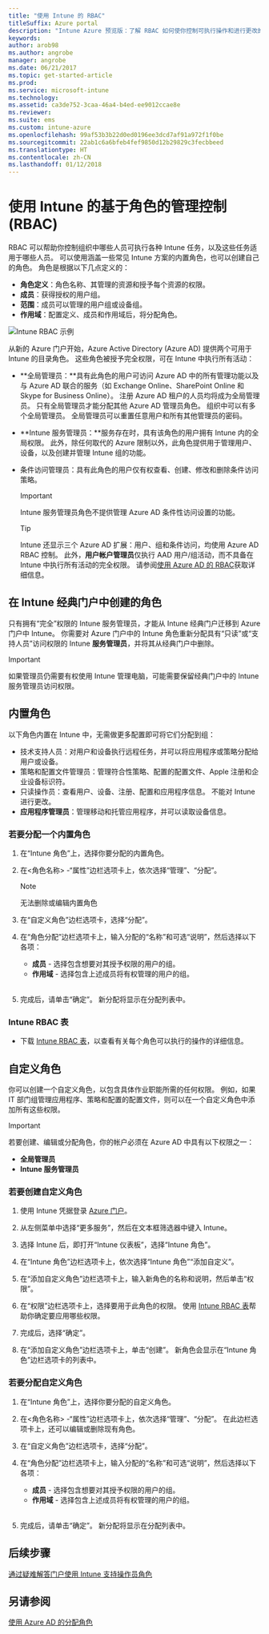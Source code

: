 ```yaml
---
title: "使用 Intune 的 RBAC"
titleSuffix: Azure portal
description: "Intune Azure 预览版：了解 RBAC 如何使你控制可执行操作和进行更改的人员。"
keywords: 
author: arob98
ms.author: angrobe
manager: angrobe
ms.date: 06/21/2017
ms.topic: get-started-article
ms.prod: 
ms.service: microsoft-intune
ms.technology: 
ms.assetid: ca3de752-3caa-46a4-b4ed-ee9012ccae8e
ms.reviewer: 
ms.suite: ems
ms.custom: intune-azure
ms.openlocfilehash: 99af53b3b22d0ed0196ee3dcd7af91a972f1f0be
ms.sourcegitcommit: 22ab1c6a6bfeb4fef9850d12b29829c3fecbbeed
ms.translationtype: HT
ms.contentlocale: zh-CN
ms.lasthandoff: 01/12/2018
---
```

# <a name="role-based-administration-control-rbac-with-intune"></a>使用 Intune 的基于角色的管理控制 (RBAC)

RBAC 可以帮助你控制组织中哪些人员可执行各种 Intune 任务，以及这些任务适用于哪些人员。 可以使用涵盖一些常见 Intune 方案的内置角色，也可以创建自己的角色。 角色是根据以下几点定义的：

- **角色定义**：角色名称、其管理的资源和授予每个资源的权限。
- **成员**：获得授权的用户组。
- **范围**：成员可以管理的用户组或设备组。
- **作用域**：配置定义、成员和作用域后，将分配角色。

![Intune RBAC 示例](./media/intune-rbac-1.PNG)

从新的 Azure 门户开始，Azure Active Directory (Azure AD) 提供两个可用于 Intune 的目录角色。 这些角色被授予完全权限，可在 Intune 中执行所有活动：

- **全局管理员：**具有此角色的用户可访问 Azure AD 中的所有管理功能以及与 Azure AD 联合的服务（如 Exchange Online、SharePoint Online 和 Skype for Business Online）。 注册 Azure AD 租户的人员均将成为全局管理员。 只有全局管理员才能分配其他 Azure AD 管理员角色。 组织中可以有多个全局管理员。 全局管理员可以重置任意用户和所有其他管理员的密码。

- **Intune 服务管理员：**服务存在时，具有该角色的用户拥有 Intune 内的全局权限。 此外，除任何取代的 Azure 限制以外，此角色提供用于管理用户、设备，以及创建并管理 Intune 组的功能。

- 条件访问管理员：具有此角色的用户仅有权查看、创建、修改和删除条件访问策略。

    > [!IMPORTANT]
    > Intune 服务管理员角色不提供管理 Azure AD 条件性访问设置的功能。

    > [!TIP]
    > Intune 还显示三个 Azure AD 扩展：用户、组和条件访问，均使用 Azure AD RBAC 控制。 此外，**用户帐户管理员**仅执行 AAD 用户/组活动，而不具备在 Intune 中执行所有活动的完全权限。 请参阅[使用 Azure AD 的 RBAC](https://docs.microsoft.com/azure/active-directory/active-directory-assign-admin-roles)获取详细信息。

## <a name="roles-created-in-the-intune-classic-portal"></a>在 Intune 经典门户中创建的角色

只有拥有“完全”权限的 Intune 服务管理员，才能从 Intune 经典门户迁移到 Azure 门户中 Intune。 你需要对 Azure 门户中的 Intune 角色重新分配具有“只读”或“支持人员”访问权限的 Intune **服务管理员**，并将其从经典门户中删除。

> [!IMPORTANT]
> 如果管理员仍需要有权使用 Intune 管理电脑，可能需要保留经典门户中的 Intune 服务管理员访问权限。

## <a name="built-in-roles"></a>内置角色

以下角色内置在 Intune 中，无需做更多配置即可将它们分配到组：

- 技术支持人员：对用户和设备执行远程任务，并可以将应用程序或策略分配给用户或设备。
- 策略和配置文件管理员：管理符合性策略、配置的配置文件、Apple 注册和企业设备标识符。
- 只读操作员：查看用户、设备、注册、配置和应用程序信息。 不能对 Intune 进行更改。
- **应用程序管理员**：管理移动和托管应用程序，并可以读取设备信息。

### <a name="to-assign-a-built-in-role"></a>若要分配一个内置角色

1. 在“Intune 角色”上，选择你要分配的内置角色。

2. 在<角色名称> -“属性”边栏选项卡上，依次选择“管理”、“分配”。

    > [!NOTE]
    > 无法删除或编辑内置角色

3. 在“自定义角色”边栏选项卡，选择“分配”。

4. 在“角色分配”边栏选项卡上，输入分配的“名称”和可选“说明”，然后选择以下各项：
    - **成员** - 选择包含想要对其授予权限的用户的组。
    - **作用域** - 选择包含上述成员将有权管理的用户的组。
<br></br>
5. 完成后，请单击“确定”。 新分配将显示在分配列表中。

### <a name="intune-rbac-table"></a>Intune RBAC 表

- 下载 [Intune RBAC 表](https://gallery.technet.microsoft.com/Intune-RBAC-table-2e3c9a1a)，以查看有关每个角色可以执行的操作的详细信息。

## <a name="custom-roles"></a>自定义角色

你可以创建一个自定义角色，以包含具体作业职能所需的任何权限。 例如，如果 IT 部门组管理应用程序、策略和配置的配置文件，则可以在一个自定义角色中添加所有这些权限。

> [!IMPORTANT]
> 若要创建、编辑或分配角色，你的帐户必须在 Azure AD 中具有以下权限之一：
> - **全局管理员**
> - **Intune 服务管理员**

### <a name="to-create-a-custom-role"></a>若要创建自定义角色

1. 使用 Intune 凭据登录 [Azure 门户](https://portal.azure.com)。

2. 从左侧菜单中选择“更多服务”，然后在文本框筛选器中键入 Intune。

3. 选择 Intune 后，即打开“Intune 仪表板”，选择“Intune 角色”。

4. 在“Intune 角色”边栏选项卡上，依次选择“Intune 角色”“添加自定义”。

5. 在“添加自定义角色”边栏选项卡上，输入新角色的名称和说明，然后单击“权限”。

3. 在“权限”边栏选项卡上，选择要用于此角色的权限。 使用 [Intune RBAC 表](https://gallery.technet.microsoft.com/Intune-RBAC-table-2e3c9a1a)帮助你确定要应用哪些权限。

4. 完成后，选择“确定”。

5. 在“添加自定义角色”边栏选项卡上，单击“创建”。 新角色会显示在“Intune 角色”边栏选项卡的列表中。

### <a name="to-assign-a-custom-role"></a>若要分配自定义角色

1. 在“Intune 角色”上，选择你要分配的自定义角色。

2. 在<角色名称> -“属性”边栏选项卡上，依次选择“管理”、“分配”。 在此边栏选项卡上，还可以编辑或删除现有角色。

3. 在“自定义角色”边栏选项卡，选择“分配”。

4. 在“角色分配”边栏选项卡上，输入分配的“名称”和可选“说明”，然后选择以下各项：
    - **成员** - 选择包含想要对其授予权限的用户的组。
    - **作用域** - 选择包含上述成员将有权管理的用户的组。
<br></br>
5. 完成后，请单击“确定”。 新分配将显示在分配列表中。

## <a name="next-steps"></a>后续步骤

[通过疑难解答门户使用 Intune 支持操作员角色](help-desk-operators.md)

## <a name="see-also"></a>另请参阅

[使用 Azure AD 的分配角色](https://docs.microsoft.com/azure/active-directory/active-directory-users-assign-role-azure-portal)

